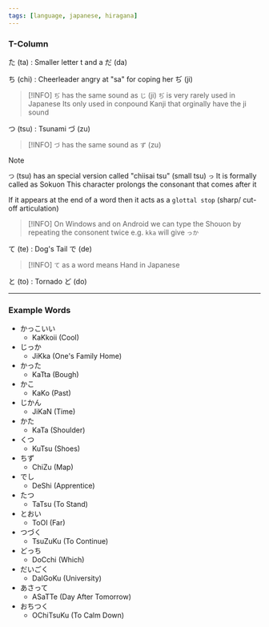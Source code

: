 ```yaml
---
tags: [language, japanese, hiragana]
---
```


### T-Column

た (ta) : Smaller letter t and a
だ (da)

ち (chi) : Cheerleader angry at "sa" for coping her
ぢ (ji)

 > [!INFO]
 > `ぢ` has the same sound as `じ` (ji)
 > `ぢ` is very rarely used in Japanese
 > Its only used in conpound Kanji that orginally have the ji sound

つ (tsu) : Tsunami
づ (zu)

 > [!INFO]
 > `づ` has the same sound as `ず` (zu)

 > [!NOTE]
 > `つ` (tsu) has an special version called "chiisai tsu" (small tsu) `っ`
 > It is formally called as Sokuon
 > This character prolongs the consonant that comes after it
 > 
 > If it appears at the end of a word then it acts as a `glottal stop` (sharp/ cut-off articulation)

 > [!INFO]
 > On Windows and on Android we can type the Shouon by repeating the consonent twice 
 > e.g. `kka` will give `っか`

て (te) : Dog's Tail
で (de)

 > [!INFO]
 > `て` as a word means Hand in Japanese

と (to) : Tornado
ど (do)

---

### Example Words

* かっこいい
	* KaKkoii (Cool)
* じっか
	* JiKka (One's Family Home)
* かった
	* KaTta (Bough)
* かこ
	* KaKo (Past)
* じかん
	* JiKaN (Time)
* かた
	* KaTa (Shoulder)
* くつ
	* KuTsu (Shoes)
* ちず
	* ChiZu (Map)
* でし
	* DeShi (Apprentice)
* たつ
	* TaTsu (To Stand)
* とおい
	* ToOI (Far)
* つづく
	* TsuZuKu (To Continue)
* どっち
	* DoCchi (Which)
* だいごく
	* DaIGoKu (University)
* あさって
	* ASaTTe (Day After Tomorrow)
* おちつく
	* OChiTsuKu (To Calm Down)
